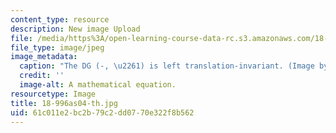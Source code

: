 ```yaml
---
content_type: resource
description: New image Upload
file: /media/https%3A/open-learning-course-data-rc.s3.amazonaws.com/18-996a-simplicity-theory-spring-2004/61c011e2bc2b79c2dd0770e322f8b562_18-996as04-th.jpg
file_type: image/jpeg
image_metadata:
  caption: "The DG (-, \u2261) is left translation-invariant. (Image by Dr. Itay Ben-Yaacov.)"
  credit: ''
  image-alt: A mathematical equation.
resourcetype: Image
title: 18-996as04-th.jpg
uid: 61c011e2-bc2b-79c2-dd07-70e322f8b562
---
```

